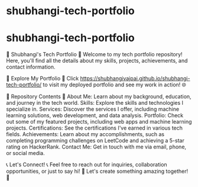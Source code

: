 # shubhangi-tech-portfolio
# shubhangi-tech-portfolio
🌟 Shubhangi's Tech Portfolio 🌟
Welcome to my tech portfolio repository! Here, you'll find all the details about my skills, projects, achievements, and contact information.

🚀 Explore My Portfolio 🚀
Click https://shubhangivajpai.github.io/shubhangi-tech-portfolio/ to visit my deployed portfolio and see my work in action! 🌐

📂 Repository Contents 📂
About Me: Learn about my background, education, and journey in the tech world.
Skills: Explore the skills and technologies I specialize in.
Services: Discover the services I offer, including machine learning solutions, web development, and data analysis.
Portfolio: Check out some of my featured projects, including web apps and machine learning projects.
Certifications: See the certifications I've earned in various tech fields.
Achievements: Learn about my accomplishments, such as completing programming challenges on LeetCode and achieving a 5-star rating on HackerRank.
Contact Me: Get in touch with me via email, phone, or social media.

📞 Let's Connect! 📞
Feel free to reach out for inquiries, collaboration opportunities, or just to say hi! 🌟
Let's create something amazing together! 🎉

